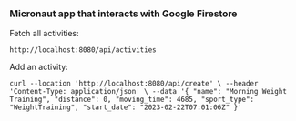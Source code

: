 ### Micronaut app that interacts with Google Firestore

Fetch all activities:

`http://localhost:8080/api/activities`

Add an activity:

`curl --location 'http://localhost:8080/api/create' \
--header 'Content-Type: application/json' \
--data '{
"name": "Morning Weight Training",
"distance": 0,
"moving_time": 4685,
"sport_type": "WeightTraining",
"start_date": "2023-02-22T07:01:06Z"
}'`



